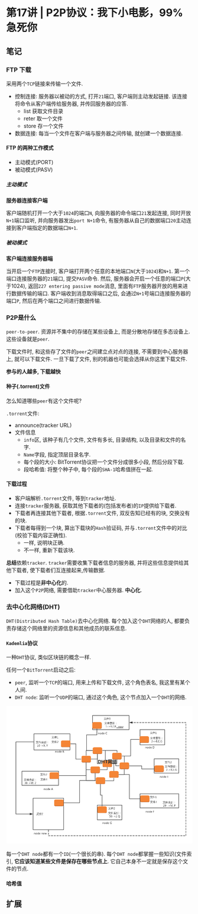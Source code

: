 # 第17讲 | P2P协议：我下小电影，99%急死你

## 笔记

### FTP 下载

采用两个`TCP`链接来传输一个文件.

* 控制连接: 服务器以被动的方式, 打开`21`端口, 客户端则主动发起链接. 该连接将命令从客户端传给服务器, 并传回服务器的应答. 
	* list 获取文件目录
	* reter 取一个文件
	* store 存一个文件
* 数据连接: 每当一个文件在客户端与服务器之间传输, 就创建一个数据连接.

#### FTP 的两种工作模式

* 主动模式(PORT)
* 被动模式(PASV)

##### 主动模式

**服务器连接客户端**

客户端随机打开一个大于`1024`的端口`N`, 向服务器的命令端口`21`发起连接, 同时开放`N+1`端口监听, 并向服务器发出`port N+1`命令, 有服务器从自己的数据端口`20`主动连接到客户端指定的数据端口`N+1`.

##### 被动模式

**客户端连接服务器端**

当开启一个`FTP`连接时, 客户端打开两个任意的本地端口`N`(大于`1024`)和`N+1`. 第一个端口连接服务器的`21`端口, 提交`PASV`命令. 然后, 服务器会开启一个任意的端口`P`(大于1024), 返回`227 entering passive mode`消息, 里面有`FTP`服务器开放的用来进行数据传输的端口. 客户端收到消息取得端口之后, 会通过`N+1`号端口连接服务器的端口`P`, 然后在两个端口之间进行数据传输.

### P2P是什么

`peer-to-peer`. 资源并不集中的存储在某些设备上, 而是分散地存储在多态设备上. 这些设备就是`peer`.

下载文件时, 和这些存了文件的`peer`之间建立点对点的连接, 不需要到中心服务器上, 就可以下载文件. 一旦下载了文件, 别的机器也可能会选择从你这里下载文件.

**参与的人越多, 下载越快**

#### 种子(.torrent)文件

怎么知道哪些`peer`有这个文件呢?

`.torrent`文件:

* announce(tracker URL)
* 文件信息
	* `info`区, 该种子有几个文件, 文件有多长, 目录结构, 以及目录和文件的名字.
	* `Name`字段, 指定顶层目录名字.
	* 每个段的大小: BitTorrent协议把一个文件分成很多小段, 然后分段下载.
	* 段哈希值: 将整个种子中, 每个段的`SHA-1`哈希值拼在一起.

#### 下载过程

* 客户端解析`.torrent`文件, 等到`tracker`地址.
* 连接`tracker`服务器, 获取其他下载者的(包括发布者)的`IP`提供给下载者. 
* 下载者再连接其他下载者, 根据`.torrent`文件, 双反告知已经有的块, 交换没有的块.
* 下载者每得到一个块, 算出下载块的`Hash`验证码, 并与`.torrent`文件中的对比(校验下载内容正确性).
	* 一样, 说明块正确.
	* 不一样, 重新下载该块.

**总结**依赖`tracker`. `tracker`需要收集下载者信息的服务器, 并将这些信息提供给其他下载者, 使下载者们互连接起来,传输数据. 

* 下载过程是**非中心化**的.
* 加入这个`P2P`网络, 需要借助`tracker`中心服务器. **中心化**.

### 去中心化网络(DHT)

`DHT(Distributed Hash Table)`去中心化网络. 每个加入这个`DHT`网络的人, 都要负责存储这个网络里的资源信息和其他成员的联系信息.

#### `Kademlia`协议

一种`DHT`协议, 类似区块链的概念一样.

任何一个`BitTorrent`启动之后:

* `peer`, 监听一个`TCP`的端口, 用来上传和下载文件, 这个角色表名, 我这里有某个人间.
* `DHT node`: 监听一个`UDP`的端口, 通过这个角色, 这个节点加入一个`DHT`的网络.

![](./img/17_01.jpg)

每一个`DHT node`都有一个`ID`(一个很长的串). 每个`DHT node`都掌握一些知识(文件索引, **它应该知道某些文件是保存在哪些节点上**. 它自己本身不一定就是保存这个文件的节点.

#### 哈希值



## 扩展